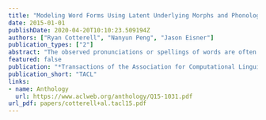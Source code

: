 ```yaml
---
title: "Modeling Word Forms Using Latent Underlying Morphs and Phonology"
date: 2015-01-01
publishDate: 2020-04-20T10:10:23.509194Z
authors: ["Ryan Cotterell", "Nanyun Peng", "Jason Eisner"]
publication_types: ["2"]
abstract: "The observed pronunciations or spellings of words are often explained as arising from the ''underlying forms'' of their morphemes. These forms are latent strings that linguists try to reconstruct by hand. We propose to reconstruct them automatically at scale, enabling generalization to new words. Given some surface word types of a concatenative language along with the abstract morpheme sequences that they express, we show how to recover consistent underlying forms for these morphemes, together with the (stochastic) phonology that maps each concatenation of underlying forms to a surface form. Our technique involves loopy belief propagation in a natural directed graphical model whose variables are unknown strings and whose conditional distributions are encoded as finite-state machines with trainable weights. We define training and evaluation paradigms for the task of surface word prediction, and report results on subsets of 7 languages."
featured: false
publication: "*Transactions of the Association for Computational Linguistics*"
publication_short: "TACL"
links:
- name: Anthology
  url: https://www.aclweb.org/anthology/Q15-1031.pdf
url_pdf: papers/cotterell+al.tacl15.pdf
---
```



